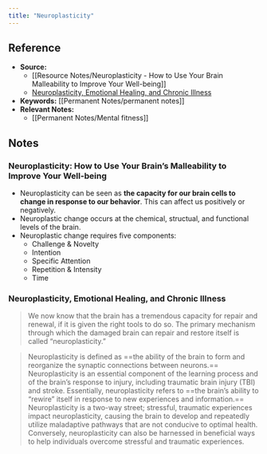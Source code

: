 ```yaml
---
title: "Neuroplasticity"
---
```

## Reference
- **Source:**
	- [[Resource Notes/Neuroplasticity - How to Use Your Brain Malleability to Improve Your Well-being]]
	- [Neuroplasticity, Emotional Healing, and Chronic Illness](https://www.ccfmed.com/blog/neuroplasticity-emotional-healing-chronic-illness)
- **Keywords:** [[Permanent Notes/permanent notes]]
- **Relevant Notes:** 
	- [[Permanent Notes/Mental fitness]]
## Notes
### Neuroplasticity: How to Use Your Brain’s Malleability to Improve Your Well-being
- Neuroplasticity can be seen as **the capacity for our brain cells to change in response to our behavior**. This can affect us positively or negatively.
- Neuroplastic change occurs at the chemical, structual, and functional levels of the brain.
- Neuroplastic change requires five components:
	- Challenge & Novelty
	- Intention
	- Specific Attention
	- Repetition & Intensity
	- Time

### Neuroplasticity, Emotional Healing, and Chronic Illness
> We now know that the brain has a tremendous capacity for repair and renewal, if it is given the right tools to do so. The primary mechanism through which the damaged brain can repair and restore itself is called “neuroplasticity.”

> Neuroplasticity is defined as ==the ability of the brain to form and reorganize the synaptic connections between neurons.== Neuroplasticity is an essential component of the learning process and of the brain’s response to injury, including traumatic brain injury (TBI) and stroke. Essentially, neuroplasticity refers to ==the brain’s ability to “rewire” itself in response to new experiences and information.==
> Neuroplasticity is a two-way street; stressful, traumatic experiences impact neuroplasticity, causing the brain to develop and repeatedly utilize maladaptive pathways that are not conducive to optimal health. Conversely, neuroplasticity can also be harnessed in beneficial ways to help individuals overcome stressful and traumatic experiences.
